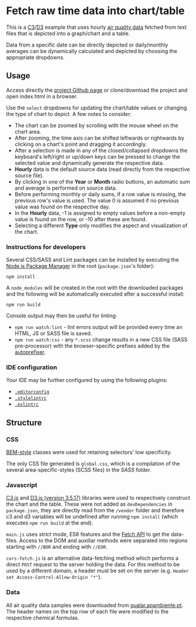 # Fetch raw time data into chart/table

This is a [C3][1]/[D3][2] example that uses hourly [air quality data][3] fetched from text files that is depicted into a graph/chart and a table.

Data from a specific date can be directly depicted or daily/monthly averages can be dynamically calculated and depicted by choosing the appropriate dropdowns.

## Usage

Access directly the [project Github page](//armfoot.github.io/file_charter) or clone/download the project and open index.html in a browser.

Use the `select` dropdowns for updating the chart/table values or changing the type of chart to depict. A few notes to consider:

* The chart can be zoomed by scrolling with the mouse wheel on the chart area.
* After zooming, the time axis can be shifted leftwards or rightwards by clicking on a chart's point and dragging it accordingly.
* After a selection is made in any of the closed/collapsed dropdowns the keyboard's left/right or up/down keys can be pressed to change the selected value and dynamically generate the respective data.
* **Hourly** data is the default source data (read directly from the respective source file).
* By clicking in one of the **Year** or **Month** radio buttons, an automatic sum and average is performed on source data.
* Before performing monthly or daily sums, if a row value is missing, the previous row's value is used. The value 0 is assumed if no previous value was found on the respective day.
* In the **Hourly** data, -1 is assigned to empty values before a non-empty value is found on the row, or -10 after these are found.
* Selecting a different **Type** only modifies the aspect and visualization of the chart.


### Instructions for developers

Several CSS/SASS and Lint packages can be installed by executing the [Node.js Package Manager](https://www.npmjs.com/get-npm) in the root (`package.json`'s folder):

    npm install

A `node_modules` will be created in the root with the downloaded packages and the following will be automatically executed after a successful install:

    npm run build

Console output may then be useful for linting:

- `npm run watch:lint` - lint errors output will be provided every time an HTML, JS or SASS file is saved.
- `npm run watch:css` - any `*.scss` change results in a new CSS file (SASS pre-processor) with the browser-specific prefixes added by the [autoprefixer](https://github.com/postcss/autoprefixer).

### IDE configuration

Your IDE may be further configured by using the following plugins:
- [`.editorconfig`](http://editorconfig.org/#download)
- [`.stylelintrc`](https://github.com/stylelint/stylelint/blob/master/docs/user-guide/complementary-tools.md#editor-plugins)
- [`.eslintrc`](http://eslint.org/docs/user-guide/integrations#editors)

## Structure

### CSS

[BEM-style](https://medium.com/@dte/understanding-css-selector-specificity-a02238a02a59) classes were used for retaining selectors' low specificity.

The only CSS file generated is `global.css`, which is a compilation of the several area-specific-styles (SCSS files) in the *SASS* folder.

### Javascript

[C3.js][1] and [D3.js (version 3.5.17)][2] libraries were used to respectively construct the chart and the table. These were not added as `devDependencies` in `package.json`, they are directly read from the `/vendor` folder and therefore c3 and d3 variables will be undefined after running `npm install` (which executes `npm run build` at the end).

`main.js` uses *strict* mode, ES6 features and the [Fetch API](https://developer.mozilla.org/en-US/docs/Web/API/Fetch_API) to get the data-files.
Access to the DOM and auxiliar methods were separated into regions starting with `//BOR` and ending with `//EOR`.

`cors-fetch.js` is an alternative data-fetching method which performs a direct `POST` request to the server holding the data. For this method to be used by a different domain, a header must be set on the server (e.g. `Header set Access-Control-Allow-Origin "*"`).

### Data

All air quality data samples were downloaded from [qualar.apambiente.pt][3]. The header names on the top row of each file were modified to the respective chemical formulas.

[1]: //c3js.org
[2]: https://d3js.org/
[3]: //qualar.apambiente.pt

